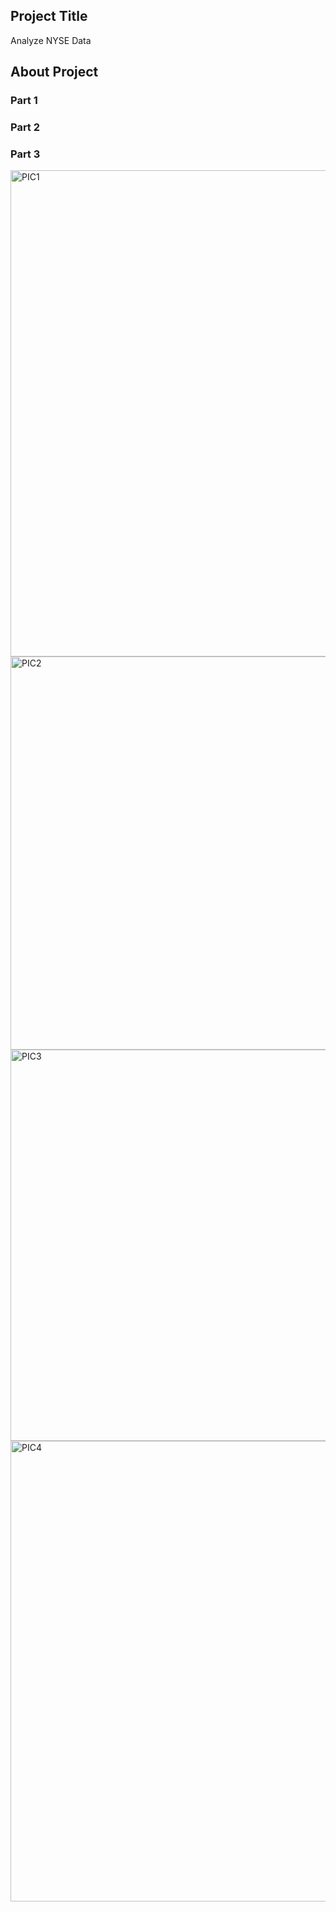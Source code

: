 ## Project Title
Analyze NYSE Data                                           





## About Project 

### Part 1

### Part 2

### Part 3
<img width="778" alt="PIC1" src="https://github.com/user-attachments/assets/5e07a0cb-aac8-4dab-9cd3-cdf19d449b92" />
<img width="629" alt="PIC2" src="https://github.com/user-attachments/assets/c1ac4128-fcaf-4256-9c8d-4d1efafe402a" />
<img width="626" alt="PIC3" src="https://github.com/user-attachments/assets/bb257d82-e143-4882-84dd-0b4b6d47f25f" />
<img width="737" alt="PIC4" src="https://github.com/user-attachments/assets/2483293d-edb1-415a-baf4-8abd2619737c" />
